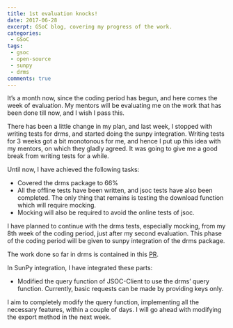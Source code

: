 ```yaml
---
title: 1st evaluation knocks!
date: 2017-06-28
excerpt: GSoC blog, covering my progress of the work.
categories:
 - GSoC
tags:
 - gsoc
 - open-source
 - sunpy
 - drms
comments: true
---
```


It’s a month now, since the coding period has begun, and here comes the week of evaluation. My mentors will be evaluating me on the work that has been done till now, and I wish I pass this.

There has been a little change in my plan, and last week, I stopped with writing tests for drms, and started doing the sunpy integration. Writing tests for 3 weeks got a bit monotonous for me, and hence I put up this idea with my mentors, on which they gladly agreed. It was going to give me a good break from writing tests for a while.
<!-- more -->
Until now, I have achieved the following tasks:

+ Covered the drms package to 66%
+ All the offline tests have been written, and jsoc tests have also been completed. The only thing that remains is testing the download function which will require mocking.
+ Mocking will also be required to avoid the online tests of jsoc.

I have planned to continue with the drms tests, especially mocking, from my 8th week of the coding period, just after my second evaluation. This phase of the coding period will be given to sunpy integration of the drms package.

The work done so far in drms is contained in this [PR](https://github.com/kbg/drms/pull/7).

In SunPy integration, I have integrated these parts:

+ Modified the query function of JSOC-Client to use the drms’ query function. Currently, basic requests can be made by providing keys only.

I aim to completely modify the query function, implementing all the necessary features, within a couple of days. I will go ahead with modifying the export method in the next week.
